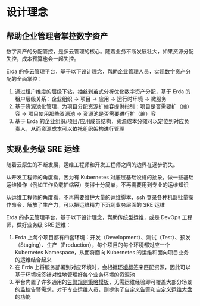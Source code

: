 # 设计理念

## 帮助企业管理者掌控数字资产

数字资产的分配管控，是多云管理的核心。随着业务不断发展壮大，如果资源分配失控，成本预算也会一起失控。

Erda 的多云管理平台，基于以下设计理念，帮助企业管理人员，实现数字资产分配的全面掌控：

1. 通过租户维度的层级下钻，抽丝剥茧式分析优化数字资产分配，基于 Erda 的租户层级关系：企业组织 -> 项目 -> 应用 -> 运行时环境 -> 微服务
2. 基于资源池化管理，为项目分配资源扩缩容提供指引：项目是否需要扩（缩）容 -> 项目使用那些资源池 -> 资源池是否需要进行扩（缩）容
3. 基于 Erda 的企业组织/项目/应用成员结构，资源成本分摊可以定位到对应负责人，从而资源成本可以依托组织架构进行管理

## 实现业务级 SRE 运维

随着云原生的不断发展，运维工程师和开发工程师之间的边界在逐步消失。

从开发工程师的角度看，因为有 Kubernetes 对底层基础设施的抽象，做一些基础运维操作（例如工作负载扩缩容）变得十分简单，不再需要用到专业的运维知识

从运维工程师的角度看，不再需要维护大量的运维脚本，ssh 登录各种机器批量操作命令，解放了生产力，可以把运维精力下沉到业务层面的 SRE 运维

Erda 的多云管理平台，基于以下设计理念，帮助传统型运维，或是 DevOps 工程师，做好业务级 SRE 运维：

1. Erda 上每个项目都有四套环境：开发（Development）、测试（Test）、预发（Staging）、生产（Production），每个项目的每个环境都对应一个 Kubernetes Namespace，从而将面向 Kubernetes 的运维和面向项目业务的运维结合起来
2. 在 Erda 上将服务部署到对应环境时，会根据[环境标签](./guide/cluster/cluster-node-labels.md#支持宿主机基于环境隔离)来匹配资源，因此可以基于环境标签针对性地管理好每个业务环境的资源池
3. 平台内置了许多通用的[告警规则策略模板](./guide/alert/alarm-strategy.md#监控告警事项)，无需运维经验即可覆盖大部分场景的监控告警需求，对于专业运维人员，则提供了[自定义告警](./guide/alert/alarm-custom.md)和[自定义运维大盘](./guide/alert/dashboard.md)的功能














